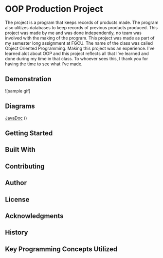# OOP Production Project
The project is a program that keeps records of products made. The program also ulitizes databases to keep records of previous products produced.
This project was made by me and was done independently, no team was involved with the making of the program.
This project was made as part of my semester long assignment at FGCU. The name of the class was called Object Oriented Programming.
Making this project was an experience. I've learned alot about OOP and this project reflects all that I've learned and done during my time
in that class. To whoever sees this, I thank you for having the time to see what I've made.

## Demonstration
![sample gif]

## Diagrams
[JavaDoc](https://bsantiago25.github.io/OOPProduction/javadocs/index.html)
()

## Getting Started


## Built With


## Contributing


## Author


## License


## Acknowledgments


## History


## Key Programming Concepts Utilized
